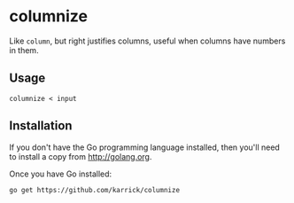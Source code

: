 # columnize

Like `column`, but right justifies columns, useful when columns have numbers in them.

## Usage

```
columnize < input
```

## Installation

If you don't have the Go programming language installed, then you'll
need to install a copy from http://golang.org.

Once you have Go installed:

```
go get https://github.com/karrick/columnize
```
